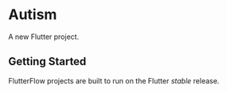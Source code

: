 # Autism

A new Flutter project.

## Getting Started

FlutterFlow projects are built to run on the Flutter _stable_ release.
